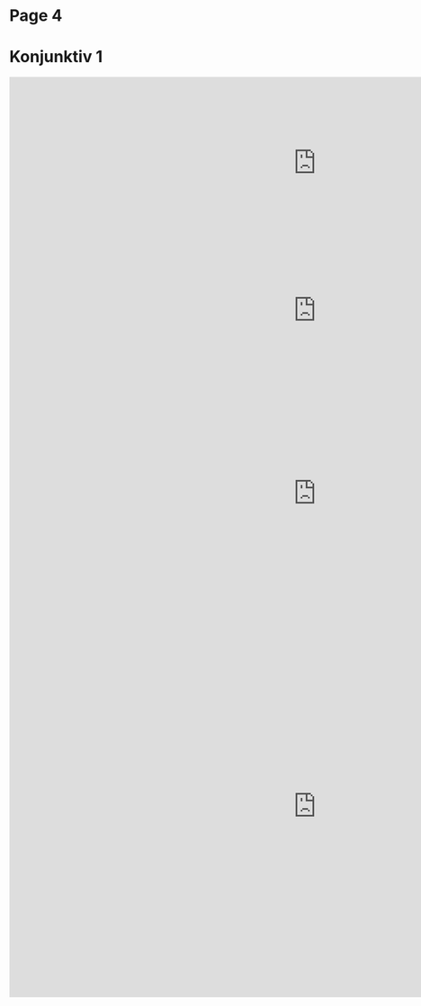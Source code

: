 <h1>Page 4</h1>
<h1>Konjunktiv 1 </h1>
<iframe src="https://h5p.org/h5p/embed/1241159" width="1090" height="306" frameborder="0" allowfullscreen="allowfullscreen" allow="geolocation *; microphone *; camera *; midi *; encrypted-media *" title="Multiple Choice"></iframe><script src="https://h5p.org/sites/all/modules/h5p/library/js/h5p-resizer.js" charset="UTF-8"></script>

<iframe src="https://h5p.org/h5p/embed/1241161" width="1090" height="217" frameborder="0" allowfullscreen="allowfullscreen" allow="geolocation *; microphone *; camera *; midi *; encrypted-media *" title="Change the direct speech to indirect speech( present)"></iframe><script src="https://h5p.org/sites/all/modules/h5p/library/js/h5p-resizer.js" charset="UTF-8"></script>


<iframe src="https://h5p.org/h5p/embed/1241165" width="1090" height="433" frameborder="0" allowfullscreen="allowfullscreen" allow="geolocation *; microphone *; camera *; midi *; encrypted-media *" title="Mark the words in Konjunktive 1."></iframe><script src="https://h5p.org/sites/all/modules/h5p/library/js/h5p-resizer.js" charset="UTF-8"></script>

<iframe src="https://h5p.org/h5p/embed/1241170" width="1090" height="679" frameborder="0" allowfullscreen="allowfullscreen" allow="geolocation *; microphone *; camera *; midi *; encrypted-media *" title="Essay"></iframe><script src="https://h5p.org/sites/all/modules/h5p/library/js/h5p-resizer.js" charset="UTF-8"></script>
